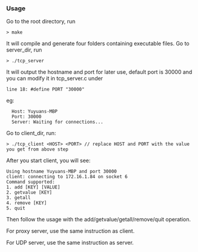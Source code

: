 ### Usage
Go to the root directory, run 

``> make``

It will compile and generate four folders containing executable files.
Go to server_dir, run 

``> ./tcp_server``

It will output the hostname and port for later use, default port is 30000 and you can modify it in tcp_server.c under 
```
line 18: #define PORT "30000"

```
eg:

```Server started...
  Host: Yuyuans-MBP
  Port: 30000
  Server: Waiting for connections...
``` 

Go to client_dir, run:

``> ./tcp_client <HOST> <PORT> // replace HOST and PORT with the value you get from above step``

After you start client, you will see:

```$xslt
Using hostname Yuyuans-MBP and port 30000
client: connecting to 172.16.1.84 on socket 6
Command supported:
1. add [KEY] [VALUE]
2. getvalue [KEY]
3. getall
4. remove [KEY]
5. quit
```

Then follow the usage with the add/getvalue/getall/remove/quit operation.

For proxy server, use the same instruction as client.

For UDP server, use the same instruction as server.